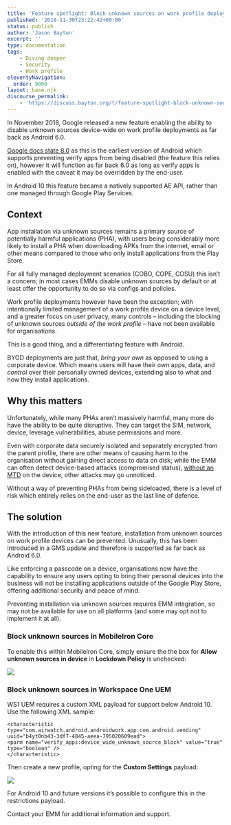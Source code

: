 ```yaml
---
title: 'Feature spotlight: Block unknown sources on work profile deployments'
published: '2018-11-30T23:22:42+00:00'
status: publish
author: 'Jason Bayton'
excerpt: ''
type: documentation
tags: 
    - Diving deeper
    - Security
    - Work profile
eleventyNavigation:
  order: 9000
layout: base.njk
discourse_permalink:
    - 'https://discuss.bayton.org/t/feature-spotlight-block-unknown-sources-on-work-profile-deployments/243'
---
```

In November 2018, Google released a new feature enabling the ability to disable unknown sources device-wide on work profile deployments as far back as Android 6.0.

[Google docs state 8.0](https://developer.android.com/work/dpc/security#unknown-sources) as this is the earliest version of Android which supports preventing verify apps from being disabled (the feature this relies on), however it will function as far back 6.0 as long as verify apps is enabled with the caveat it may be overridden by the end-user.

In Android 10 this feature became a natively supported AE API, rather than one managed through Google Play Services.

## Context

App installation via unknown sources remains a primary source of potentially harmful applications (PHA), with users being considerably more likely to install a PHA when downloading APKs from the internet, email or other means compared to those who only install applications from the Play Store.

For all fully managed deployment scenarios (COBO, COPE, COSU) this isn’t a concern; in most cases EMMs disable unknown sources by default or at least offer the opportunity to do so via configs and policies.

Work profile deployments however have been the exception; with intentionally limited management of a work profile device on a device level, and a greater focus on user privacy, many controls – including the blocking of unknown sources *outside of the work profile* – have not been available for organisations.

This is a good thing, and a differentiating feature with Android.

BYOD deployments are just that, *bring your own* as opposed to using a corporate device. Which means users will have their own apps, data, and *control* over their personally owned devices, extending also to what and how they install applications.

## Why this matters

Unfortunately, while many PHAs aren’t massively harmful, many more do have the ability to be quite disruptive. They can target the SIM, network, device, leverage vulnerabilities, abuse permissions and more.

Even with corporate data securely isolated and separately encrypted from the parent profile, there are other means of causing harm to the organisation without gaining direct access to data on disk; while the EMM can often detect device-based attacks (compromised status), [without an MTD](/android/mtd-and-android-enterprise/) on the device, other attacks may go unnoticed.

Without a way of preventing PHAs from being sideloaded, there is a level of risk which entirely relies on the end-user as the last line of defence.

## The solution

With the introduction of this new feature, installation from unknown sources on work profile devices can be prevented. Unusually, this has been introduced in a GMS update and therefore is supported as far back as Android 6.0.

Like enforcing a passcode on a device, organisations now have the capability to ensure any users opting to bring their personal devices into the business will not be installing applications outside of the Google Play Store, offering additional security and peace of mind.

Preventing installation via unknown sources requires EMM integration, so may not be available for use on all platforms (and some may opt not to implement it at all).

### Block unknown sources in MobileIron Core

To enable this within MobileIron Core, simply ensure the the box for **Allow unknown sources in device** in **Lockdown Policy** is unchecked:

![](https://cdn.bayton.org/uploads/2018/11/2018-11-30-23.17.25.gif)

### Block unknown sources in Workspace One UEM

WS1 UEM requires a custom XML payload for support below Android 10. Use the following XML sample:

```
<characteristic type="com.airwatch.android.androidwork.app:com.android.vending" uuid="b4yt0nb43-3df7-4845-aeea-795020609ead"> 
<parm name="verify_apps:device_wide_unknown_source_block" value="true" type="boolean" /> 
</characteristic>
```

Then create a new profile, opting for the **Custom Settings** payload:

![](https://cdn.bayton.org/uploads/2018/11/2018-11-30-22.54.02.gif)

For Android 10 and future versions it’s possible to configure this in the restrictions payload.

Contact your EMM for additional information and support.